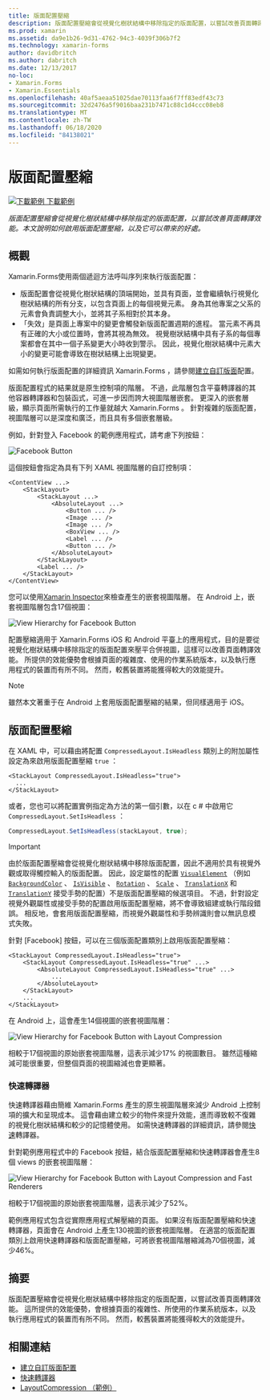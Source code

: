 ```yaml
---
title: 版面配置壓縮
description: 版面配置壓縮會從視覺化樹狀結構中移除指定的版面配置，以嘗試改善頁面轉譯效能。 本文說明如何啟用版面配置壓縮，以及它可以帶來的好處。
ms.prod: xamarin
ms.assetid: da9e1b26-9d31-4762-94c3-4039f306b7f2
ms.technology: xamarin-forms
author: davidbritch
ms.author: dabritch
ms.date: 12/13/2017
no-loc:
- Xamarin.Forms
- Xamarin.Essentials
ms.openlocfilehash: 40af5aeaa51025dae70113faa6f7ff83edf43c73
ms.sourcegitcommit: 32d2476a5f9016baa231b7471c88c1d4ccc08eb8
ms.translationtype: MT
ms.contentlocale: zh-TW
ms.lasthandoff: 06/18/2020
ms.locfileid: "84138021"
---
```

# <a name="layout-compression"></a>版面配置壓縮

[![下載範例 ](~/media/shared/download.png) 下載範例](https://docs.microsoft.com/samples/xamarin/xamarin-forms-samples/userinterface-layoutcompression)

_版面配置壓縮會從視覺化樹狀結構中移除指定的版面配置，以嘗試改善頁面轉譯效能。本文說明如何啟用版面配置壓縮，以及它可以帶來的好處。_

## <a name="overview"></a>概觀

Xamarin.Forms使用兩個遞迴方法呼叫序列來執行版面配置：

- 版面配置會從視覺化樹狀結構的頂端開始，並具有頁面，並會繼續執行視覺化樹狀結構的所有分支，以包含頁面上的每個視覺元素。 身為其他專案之父系的元素會負責調整大小，並將其子系相對於其本身。
- 「失效」是頁面上專案中的變更會觸發新版面配置週期的進程。 當元素不再具有正確的大小或位置時，會將其視為無效。 視覺樹狀結構中具有子系的每個專案都會在其中一個子系變更大小時收到警示。 因此，視覺化樹狀結構中元素大小的變更可能會導致在樹狀結構上出現變更。

如需如何執行版面配置的詳細資訊 Xamarin.Forms ，請參閱[建立自訂版面](~/xamarin-forms/user-interface/layouts/custom.md)配置。

版面配置程式的結果就是原生控制項的階層。 不過，此階層包含平臺轉譯器的其他容器轉譯器和包裝函式，可進一步因而誇大視圖階層嵌套。 更深入的嵌套層級，顯示頁面所需執行的工作量就越大 Xamarin.Forms 。 針對複雜的版面配置，視圖階層可以是深度和廣泛，而且具有多個嵌套層級。

例如，針對登入 Facebook 的範例應用程式，請考慮下列按鈕：

![](layout-compression-images/facebook-button.png "Facebook Button")

這個按鈕會指定為具有下列 XAML 視圖階層的自訂控制項：

```xaml
<ContentView ...>
    <StackLayout>
        <StackLayout ...>
            <AbsoluteLayout ...>
                <Button ... />    
                <Image ... />
                <Image ... />
                <BoxView ... />
                <Label ... />
                <Button ... />
            </AbsoluteLayout>
        </StackLayout>
        <Label ... />
    </StackLayout>    
</ContentView>
```

您可以使用[Xamarin Inspector](~/tools/inspector/index.md)來檢查產生的嵌套視圖階層。 在 Android 上，嵌套視圖階層包含17個視圖：

![](layout-compression-images/no-compression.png "View Hierarchy for Facebook Button")

配置壓縮適用于 Xamarin.Forms iOS 和 Android 平臺上的應用程式，目的是要從視覺化樹狀結構中移除指定的版面配置來壓平合併視圖，這樣可以改善頁面轉譯效能。 所提供的效能優勢會根據頁面的複雜度、使用的作業系統版本，以及執行應用程式的裝置而有所不同。 然而，較舊裝置將能獲得較大的效能提升。

> [!NOTE]
> 雖然本文著重于在 Android 上套用版面配置壓縮的結果，但同樣適用于 iOS。

## <a name="layout-compression"></a>版面配置壓縮

在 XAML 中，可以藉由將配置 `CompressedLayout.IsHeadless` 類別上的附加屬性設定為來啟用版面配置壓縮 `true` ：

```xaml
<StackLayout CompressedLayout.IsHeadless="true">
  ...
</StackLayout>   
```

或者，您也可以將配置實例指定為方法的第一個引數，以在 c # 中啟用它 `CompressedLayout.SetIsHeadless` ：

```csharp
CompressedLayout.SetIsHeadless(stackLayout, true);
```

> [!IMPORTANT]
> 由於版面配置壓縮會從視覺化樹狀結構中移除版面配置，因此不適用於具有視覺外觀或取得觸控輸入的版面配置。 因此，設定屬性的配置 [`VisualElement`](xref:Xamarin.Forms.VisualElement) （例如 [`BackgroundColor`](xref:Xamarin.Forms.VisualElement.BackgroundColor) 、 [`IsVisible`](xref:Xamarin.Forms.VisualElement.IsVisible) 、 [`Rotation`](xref:Xamarin.Forms.VisualElement.Rotation) 、 [`Scale`](xref:Xamarin.Forms.VisualElement.Scale) 、 [`TranslationX`](xref:Xamarin.Forms.VisualElement.TranslationX) 和 [`TranslationY`](xref:Xamarin.Forms.VisualElement.TranslationY) 接受手勢的配置）不是版面配置壓縮的候選項目。 不過，針對設定視覺外觀屬性或接受手勢的配置啟用版面配置壓縮，將不會導致組建或執行階段錯誤。 相反地，會套用版面配置壓縮，而視覺外觀屬性和手勢辨識則會以無訊息模式失敗。

針對 [Facebook] 按鈕，可以在三個版面配置類別上啟用版面配置壓縮：

```xaml
<StackLayout CompressedLayout.IsHeadless="true">
    <StackLayout CompressedLayout.IsHeadless="true" ...>
        <AbsoluteLayout CompressedLayout.IsHeadless="true" ...>
            ...
        </AbsoluteLayout>
    </StackLayout>
    ...
</StackLayout>  
```

在 Android 上，這會產生14個視圖的嵌套視圖階層：

![](layout-compression-images/layout-compression.png "View Hierarchy for Facebook Button with Layout Compression")

相較于17個視圖的原始嵌套視圖階層，這表示減少17% 的視圖數目。 雖然這種縮減可能很重要，但整個頁面的視圖縮減也會更顯著。

### <a name="fast-renderers"></a>快速轉譯器

快速轉譯器藉由簡維 Xamarin.Forms 產生的原生視圖階層來減少 Android 上控制項的擴大和呈現成本。 這會藉由建立較少的物件來提升效能，進而導致較不復雜的視覺化樹狀結構和較少的記憶體使用。 如需快速轉譯器的詳細資訊，請參閱[快速](~/xamarin-forms/internals/fast-renderers.md)轉譯器。

針對範例應用程式中的 Facebook 按鈕，結合版面配置壓縮和快速轉譯器會產生8個 views 的嵌套視圖階層：

![](layout-compression-images/layout-compression-with-fast-renderers.png "View Hierarchy for Facebook Button with Layout Compression and Fast Renderers")

相較于17個視圖的原始嵌套視圖階層，這表示減少了52%。

範例應用程式包含從實際應用程式解壓縮的頁面。 如果沒有版面配置壓縮和快速轉譯器，頁面會在 Android 上產生130視圖的嵌套視圖階層。 在適當的版面配置類別上啟用快速轉譯器和版面配置壓縮，可將嵌套視圖階層縮減為70個視圖，減少46%。

## <a name="summary"></a>摘要

版面配置壓縮會從視覺化樹狀結構中移除指定的版面配置，以嘗試改善頁面轉譯效能。 這所提供的效能優勢，會根據頁面的複雜性、所使用的作業系統版本，以及執行應用程式的裝置而有所不同。 然而，較舊裝置將能獲得較大的效能提升。

## <a name="related-links"></a>相關連結

- [建立自訂版面配置](~/xamarin-forms/user-interface/layouts/custom.md)
- [快速轉譯器](~/xamarin-forms/internals/fast-renderers.md)
- [LayoutCompression （範例）](https://docs.microsoft.com/samples/xamarin/xamarin-forms-samples/userinterface-layoutcompression)
